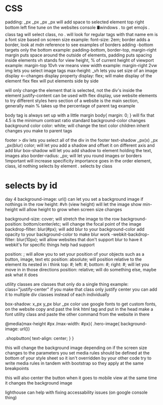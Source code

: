 # CSS
padding: _px _px _px _px will add space to selected element
top right bottom left
fine tune on the websites console
🛢️windows . to get emojis
. class tag will select class, no . will look for regular tags with that name
em is a font size based on screen size
example: font-size: 2em;
border adds a border, look at mdn reference to see examples of borders
adding -bottom targets only the bottom
example: padding-bottom, border-top, margin-right
margin puts space around the outside of elements, padding puts spacing inside elements
vh stands for view height, % of current height of viewport
example: margin-top 10vh
vw means view width
example: margin-right 2vw
img lets you select image tags
max-height: _vh lets you set size of an image
display <--changes display property
display: flex; will make display of the element flex
flex will put elements side by side

will only change the element that is selected, not the div's inside the element
justify-content can be used with flex display, use website elements to try different styles
hero section of a website is the main section, generally main
% takes up the percentage of parent tag
example 

body tag is always set up with a little margin
body{
    margin: 0;
} will fix that
4.5 is the minimum contrast ratio standard
background-color changes background color
color: white; will change the text color
children inherit changes you make to parent tags

footer > div lets you select all of the div in the footer
text-shadow _px(x) _px _px(blur) color; will let you add a shadow and offset it on different axis and add blur
box-shadow will let you add shadow to element holding the text, images also
border-radius: _px; will let you round images or borders
!important will increase specificity 
importance goes in the order element, class, id
nothing selects by element
. selects by class
# selects by id

day 4
background-image: url() can let you set a background image
if nothings in the row height: #vh (view height) will let the image show
min-height will allow height to grow when screen size changes

background-size: cover; will stretch the image to the row
background-position: bottom/center/etc; will change the focal point of the image
backdrop-filter: blur(#px); will add blur to your background-color
add opacity to your background-color to make blur work
-webkit-backdrop-filter: blur(10px); will allow websites that don't support blur to have it
webkit's for specific things help had support

position: ; will allow you to set your position of your objects such as a button, image, text etc
position: absolute; will position relative to the element its nested in i think
top: #; left: #; bottom: #; right: #; will let you move in in those directions
position: relative; will do something else, maybe ask what it does

utility classes are classes that only do a single thing
example: class="justify-center" if you make that class only justify center you can add it to multiple div classes instead of each individually

box-shadow: x_px y_px blur _px color
use google fonts to get custom fonts, on the website copy and past the link html tag and put in the head
make a font utility class and paste the other command from the website in there

@media(max-height #px /max-width: #px){
.hero-image{ 
background-image: url()}

.shopbutton{
 text-align: center;
}
}

this will change the background image depending on if the screen size changes to the parameters you set
media rules should be defined at the bottom of your style sheet so it isn't overridden by your other code
try to write media rules in tandem with bootstrap so they apply at the same breakpoints

this will also center the button when it goes to mobile view at the same time it changes the background image

lighthouse can help with fixing accessability issues (on google console thing)


